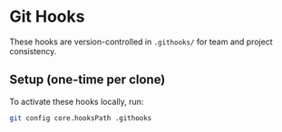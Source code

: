 # Git Hooks

These hooks are version-controlled in `.githooks/` for team and project consistency.

## Setup (one-time per clone)

To activate these hooks locally, run:

```bash
git config core.hooksPath .githooks
```

